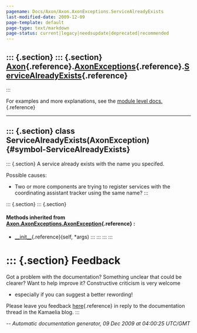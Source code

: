 ```yaml
---
pagename: Docs/Axon/Axon.AxonExceptions.ServiceAlreadyExists
last-modified-date: 2009-12-09
page-template: default
page-type: text/markdown
page-status: current|legacy|needsupdate|deprecated|recommended
---
```

::: {.section}
::: {.section}
[Axon](/Docs/Axon/Axon.html){.reference}.[AxonExceptions](/Docs/Axon/Axon.AxonExceptions.html){.reference}.[ServiceAlreadyExists](/Docs/Axon/Axon.AxonExceptions.ServiceAlreadyExists.html){.reference}
-------------------------------------------------------------------------------------------------------------------------------------------------------------------------------------------------------
:::

For examples and more explanations, see the [module level
docs.](/Docs/Axon/Axon.AxonExceptions.html){.reference}

------------------------------------------------------------------------

::: {.section}
class ServiceAlreadyExists(AxonException) {#symbol-ServiceAlreadyExists}
-----------------------------------------

::: {.section}
A service already exists with the name you specifed.

Possible causes:

-   Two or more components are trying to register services with the
    coordinating assistant tracker using the same name?
:::

::: {.section}
::: {.section}
#### Methods inherited from [Axon.AxonExceptions.AxonException](/Docs/Axon/Axon.AxonExceptions.AxonException.html){.reference} :

-   [\_\_init\_\_](/Docs/Axon/Axon.AxonExceptions.html#symbol-AxonException.__init__){.reference}(self,
    \*args)
:::
:::
:::
:::

::: {.section}
Feedback
========

Got a problem with the documentation? Something unclear that could be
clearer? Want to help improve it? Constructive criticism is very welcome
- especially if you can suggest a better rewording!

Please leave you feedback
[here](../../../cgi-bin/blog/blog.cgi?rm=viewpost&nodeid=1142023701){.reference}
in reply to the documentation thread in the Kamaelia blog.
:::

*\-- Automatic documentation generator, 09 Dec 2009 at 04:00:25 UTC/GMT*
